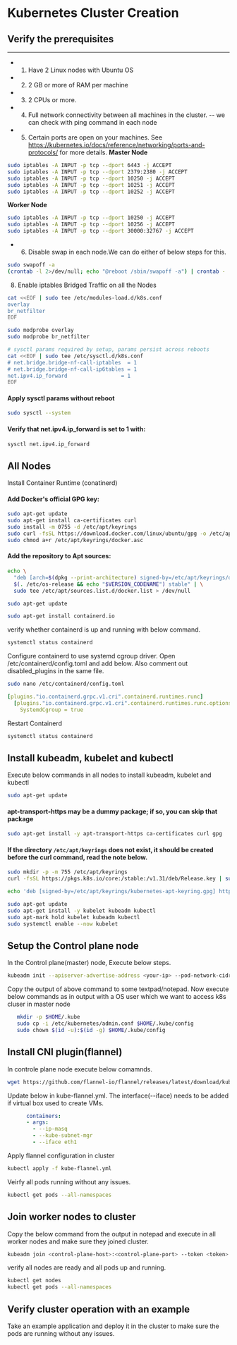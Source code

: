 # Kubernetes Cluster Creation

## Verify the prerequisites
-----------------------------------
- 1. Have 2 Linux nodes with Ubuntu OS
- 2. 2 GB or more of RAM per machine 
- 3. 2 CPUs or more.
- 4. Full network connectivity between all machines in the cluster.
     -- we can check with ping command in each node
- 5. Certain ports are open on your machines. See https://kubernetes.io/docs/reference/networking/ports-and-protocols/ for more details.
**Master Node**
```bash
sudo iptables -A INPUT -p tcp --dport 6443 -j ACCEPT
sudo iptables -A INPUT -p tcp --dport 2379:2380 -j ACCEPT
sudo iptables -A INPUT -p tcp --dport 10250 -j ACCEPT
sudo iptables -A INPUT -p tcp --dport 10251 -j ACCEPT
sudo iptables -A INPUT -p tcp --dport 10252 -j ACCEPT
```

**Worker Node**
```bash
sudo iptables -A INPUT -p tcp --dport 10250 -j ACCEPT
sudo iptables -A INPUT -p tcp --dport 10256 -j ACCEPT
sudo iptables -A INPUT -p tcp --dport 30000:32767 -j ACCEPT
```


- 6. Disable swap in each node.We can do either of below steps for this.
```bash
sudo swapoff -a 
(crontab -l 2>/dev/null; echo "@reboot /sbin/swapoff -a") | crontab - || true
```

8. Enable iptables Bridged Traffic on all the Nodes
```bash
cat <<EOF | sudo tee /etc/modules-load.d/k8s.conf
overlay
br_netfilter
EOF
```
```bash
sudo modprobe overlay
sudo modprobe br_netfilter
```
```bash
# sysctl params required by setup, params persist across reboots
cat <<EOF | sudo tee /etc/sysctl.d/k8s.conf
# net.bridge.bridge-nf-call-iptables  = 1
# net.bridge.bridge-nf-call-ip6tables = 1
net.ipv4.ip_forward                 = 1
EOF
```

#### Apply sysctl params without reboot
```bash
sudo sysctl --system
```
#### Verify that net.ipv4.ip_forward is set to 1 with:
```bash
sysctl net.ipv4.ip_forward
```

## All Nodes
Install Container Runtime (conatinerd)

#### Add Docker's official GPG key:
```bash
sudo apt-get update
sudo apt-get install ca-certificates curl
sudo install -m 0755 -d /etc/apt/keyrings
sudo curl -fsSL https://download.docker.com/linux/ubuntu/gpg -o /etc/apt/keyrings/docker.asc
sudo chmod a+r /etc/apt/keyrings/docker.asc
```

#### Add the repository to Apt sources:
```bash
echo \
  "deb [arch=$(dpkg --print-architecture) signed-by=/etc/apt/keyrings/docker.asc] https://download.docker.com/linux/ubuntu \
  $(. /etc/os-release && echo "$VERSION_CODENAME") stable" | \
  sudo tee /etc/apt/sources.list.d/docker.list > /dev/null
```
```bash
sudo apt-get update
```
```bash
sudo apt-get install containerd.io
```

verify whether containerd is up and running with below command.
```bash
systemctl status containerd
```

Configure containerd to use systemd cgroup driver.
Open /etc/containerd/config.toml and add below. Also comment out disabled_plugins in the same file.
```bash
sudo nano /etc/containerd/config.toml
```
```yaml
[plugins."io.containerd.grpc.v1.cri".containerd.runtimes.runc]
  [plugins."io.containerd.grpc.v1.cri".containerd.runtimes.runc.options]
    SystemdCgroup = true
```

Restart Containerd
```bash
systemctl status containerd
```

Install kubeadm, kubelet and kubectl
-------------------------------------------------------------------
Execute below commands in all nodes to install  kubeadm, kubelet and kubectl
```bash
sudo apt-get update
```
#### apt-transport-https may be a dummy package; if so, you can skip that package
```bash
sudo apt-get install -y apt-transport-https ca-certificates curl gpg
```

#### If the directory `/etc/apt/keyrings` does not exist, it should be created before the curl command, read the note below.
```bash
sudo mkdir -p -m 755 /etc/apt/keyrings
curl -fsSL https://pkgs.k8s.io/core:/stable:/v1.31/deb/Release.key | sudo gpg --dearmor -o /etc/apt/keyrings/kubernetes-apt-keyring.gpg
```
```bash
echo 'deb [signed-by=/etc/apt/keyrings/kubernetes-apt-keyring.gpg] https://pkgs.k8s.io/core:/stable:/v1.31/deb/ /' | sudo tee /etc/apt/sources.list.d/kubernetes.list
```
```bash
sudo apt-get update
sudo apt-get install -y kubelet kubeadm kubectl
sudo apt-mark hold kubelet kubeadm kubectl
sudo systemctl enable --now kubelet
```

Setup the Control plane node
-----------------------------------------------------------------------
In the Control plane(master) node, Execute below steps.
```bash
kubeadm init --apiserver-advertise-address <your-ip> --pod-network-cidr 10.244.0.0/16
```

Copy the output of above command to some textpad/notepad.
Now execute below commands as in output with a OS user which we want to access k8s cluser in master node
```bash
   mkdir -p $HOME/.kube
   sudo cp -i /etc/kubernetes/admin.conf $HOME/.kube/config
   sudo chown $(id -u):$(id -g) $HOME/.kube/config
```
Install CNI plugin(flannel)
---------------------------------------------------
In controle plane node execute below comamnds.
```bash
wget https://github.com/flannel-io/flannel/releases/latest/download/kube-flannel.yml
```

Update below in kube-flannel.yml. The interface(--iface) needs to be added if virtual box used to create VMs.
```yaml
      containers:
      - args:
        - --ip-masq
        - --kube-subnet-mgr
		- --iface eth1
```
Apply flannel configuration in cluster

```bash
kubectl apply -f kube-flannel.yml
```

Veirfy all pods running without any issues.

```bash
kubectl get pods --all-namespaces
```  

Join worker nodes to cluster
---------------------------------
Copy the below command from the output in notepad and execute in all worker nodes and make sure they joined cluster.
```bash
kubeadm join <control-plane-host>:<control-plane-port> --token <token> --discovery-token-ca-cert-hash sha256:<hash>
```

verify all nodes are ready and all pods up and running.
```bash
kubectl get nodes
kubectl get pods --all-namespaces
```

Verify cluster operation with an example
------------------------------------------------


Take an example application and deploy it in the cluster to make sure the pods are running without any issues.
